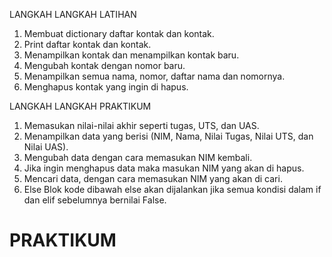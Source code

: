 LANGKAH LANGKAH LATIHAN

1. Membuat dictionary daftar kontak dan kontak.
2. Print daftar kontak dan kontak.
3. Menampilkan kontak dan menampilkan kontak baru.
4. Mengubah kontak dengan nomor baru.
5. Menampilkan semua nama, nomor, daftar nama dan nomornya.
6. Menghapus kontak yang ingin di hapus.   

LANGKAH LANGKAH PRAKTIKUM 

1. Memasukan nilai-nilai akhir seperti tugas, UTS, dan UAS.
2. Menampilkan data yang berisi (NIM, Nama, Nilai Tugas, Nilai UTS, dan Nilai UAS).
3. Mengubah data dengan cara memasukan NIM kembali.
4. Jika ingin menghapus data maka masukan NIM yang akan di hapus.
5. Mencari data, dengan cara memasukan NIM yang akan di cari.
6. Else Blok kode dibawah else akan dijalankan jika semua kondisi dalam if dan elif sebelumnya bernilai False.

# PRAKTIKUM 
